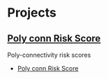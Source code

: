 # Projects 

## [Poly conn Risk Score](./Projects/PCRS/PCRS_summary.md)

Poly-connectivity risk scores
- [Poly conn Risk Score](./Projects/PCRS/PCRS_summary.md)